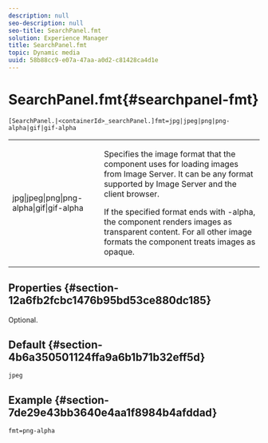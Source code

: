 ```yaml
---
description: null
seo-description: null
seo-title: SearchPanel.fmt
solution: Experience Manager
title: SearchPanel.fmt
topic: Dynamic media
uuid: 58b88cc9-e07a-47aa-a0d2-c81428ca4d1e
---
```


# SearchPanel.fmt{#searchpanel-fmt}

 `[SearchPanel.|<containerId>_searchPanel.]fmt=jpg|jpeg|png|png-alpha|gif|gif-alpha`

<table id="table_8629FDB399124A57B8026E46687D0BC2"> 
 <tbody> 
  <tr> 
   <td colname="col1"> <p> <span class="codeph"> jpg|jpeg|png|png-alpha|gif|gif-alpha</span> </p> </td> 
   <td colname="col2"> <p> Specifies the image format that the component uses for loading images from Image Server. It can be any format supported by Image Server and the client browser. </p> <p>If the specified format ends with <span class="codeph"> -alpha</span>, the component renders images as transparent content. For all other image formats the component treats images as opaque. </p> </td> 
  </tr> 
 </tbody> 
</table>

## Properties {#section-12a6fb2fcbc1476b95bd53ce880dc185}

Optional.

## Default {#section-4b6a350501124ffa9a6b1b71b32eff5d}

`jpeg`

## Example {#section-7de29e43bb3640e4aa1f8984b4afddad}

`fmt=png-alpha` 
